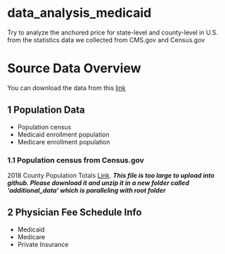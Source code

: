 # data_analysis_medicaid
Try to analyze the anchored price for state-level and county-level in U.S. from the statistics data we collected from CMS.gov and Census.gov

# Source Data Overview
You can download the data from this [link](https://drive.google.com/open?id=1XcaQlt55ZHMsAuHijB1IbPLidXndG4ou)
## 1 Population Data
- Population census
- Medicaid enrollment population
- Medicare enrollment population
### 1.1 Population census from Census.gov
2018 County Population Totals [Link](https://www.census.gov/data/tables/time-series/demo/popest/2010s-counties-detail.html#par_textimage_1383669527). ***This file is too large to upload into github. Please download it and unzip it in a new folder called 'additional_data' which is paralleling with root folder***

## 2 Physician Fee Schedule Info
* Medicaid
* Medicare
* Private Insurance
